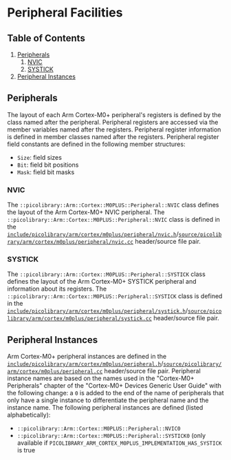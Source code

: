 # Peripheral Facilities

## Table of Contents
1. [Peripherals](#peripherals)
    1. [NVIC](#nvic)
    1. [SYSTICK](#systick)
1. [Peripheral Instances](#peripheral-instances)

## Peripherals
The layout of each Arm Cortex-M0+ peripheral's registers is defined by the class named
after the peripheral.
Peripheral registers are accessed via the member variables named after the registers.
Peripheral register information is defined in member classes named after the registers.
Peripheral register field constants are defined in the following member structures:
- `Size`: field sizes
- `Bit`: field bit positions
- `Mask`: field bit masks

### NVIC
The `::picolibrary::Arm::Cortex::M0PLUS::Peripheral::NVIC` class defines the layout of the
Arm Cortex-M0+ NVIC peripheral.
The `::picolibrary::Arm::Cortex::M0PLUS::Peripheral::NVIC` class is defined in the
[`include/picolibrary/arm/cortex/m0plus/peripheral/nvic.h`](https://github.com/apcountryman/picolibrary-arm-cortex-m0plus/blob/main/include/picolibrary/arm/cortex/m0plus/peripheral/nvic.h)/[`source/picolibrary/arm/cortex/m0plus/peripheral/nvic.cc`](https://github.com/apcountryman/picolibrary-arm-cortex-m0plus/blob/main/source/picolibrary/arm/cortex/m0plus/peripheral/nvic.cc)
header/source file pair.

### SYSTICK
The `::picolibrary::Arm::Cortex::M0PLUS::Peripheral::SYSTICK` class defines the layout of
the Arm Cortex-M0+ SYSTICK peripheral and information about its registers.
The `::picolibrary::Arm::Cortex::M0PLUS::Peripheral::SYSTICK` class is defined in the
[`include/picolibrary/arm/cortex/m0plus/peripheral/systick.h`](https://github.com/apcountryman/picolibrary-arm-cortex-m0plus/blob/main/include/picolibrary/arm/cortex/m0plus/peripheral/systick.h)/[`source/picolibrary/arm/cortex/m0plus/peripheral/systick.cc`](https://github.com/apcountryman/picolibrary-arm-cortex-m0plus/blob/main/source/picolibrary/arm/cortex/m0plus/peripheral/systick.cc)
header/source file pair.

## Peripheral Instances
Arm Cortex-M0+ peripheral instances are defined in the
[`include/picolibrary/arm/cortex/m0plus/peripheral.h`](https://github.com/apcountryman/picolibrary-arm-cortex-m0plus/blob/main/include/picolibrary/arm/cortex/m0plus/peripheral.h)/[`source/picolibrary/arm/cortex/m0plus/peripheral.cc`](https://github.com/apcountryman/picolibrary-arm-cortex-m0plus/blob/main/source/picolibrary/arm/cortex/m0plus/peripheral.cc)
header/source file pair.
Peripheral instance names are based on the names used in the "Cortex-M0+ Peripherals"
chapter of the "Cortex-M0+ Devices Generic User Guide" with the following change: a `0` is
added to the end of the name of peripherals that only have a single instance to
differentiate the peripheral name and the instance name.
The following peripheral instances are defined (listed alphabetically):
- `::picolibrary::Arm::Cortex::M0PLUS::Peripheral::NVIC0`
- `::picolibrary::Arm::Cortex::M0PLUS::Peripheral::SYSTICK0` (only available if
  `PICOLIBRARY_ARM_CORTEX_M0PLUS_IMPLEMENTATION_HAS_SYSTICK` is true
